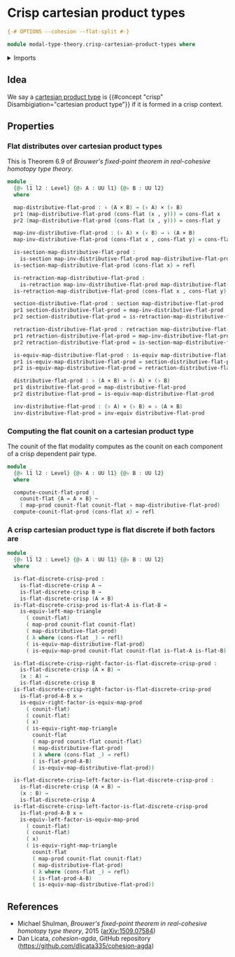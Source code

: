 # Crisp cartesian product types

```agda
{-# OPTIONS --cohesion --flat-split #-}

module modal-type-theory.crisp-cartesian-product-types where
```

<details><summary>Imports</summary>

```agda
open import foundation.cartesian-product-types
open import foundation.dependent-pair-types
open import foundation.equivalences
open import foundation.function-types
open import foundation.functoriality-cartesian-product-types
open import foundation.functoriality-dependent-pair-types
open import foundation.homotopies
open import foundation.identity-types
open import foundation.retractions
open import foundation.sections
open import foundation.universe-levels

open import modal-type-theory.crisp-dependent-pair-types
open import modal-type-theory.flat-discrete-crisp-types
open import modal-type-theory.flat-modality
```

</details>

## Idea

We say a [cartesian product type](foundation-core.cartesian-product-types.md) is
{{#concept "crisp" Disambigiation="cartesian product type"}} if it is formed in
a crisp context.

## Properties

### Flat distributes over cartesian product types

This is Theorem 6.9 of _Brouwer's fixed-point theorem in real-cohesive homotopy
type theory_.

```agda
module _
  {@♭ l1 l2 : Level} {@♭ A : UU l1} {@♭ B : UU l2}
  where

  map-distributive-flat-prod : ♭ (A × B) → (♭ A) × (♭ B)
  pr1 (map-distributive-flat-prod (cons-flat (x , y))) = cons-flat x
  pr2 (map-distributive-flat-prod (cons-flat (x , y))) = cons-flat y

  map-inv-distributive-flat-prod : (♭ A) × (♭ B) → ♭ (A × B)
  map-inv-distributive-flat-prod (cons-flat x , cons-flat y) = cons-flat (x , y)

  is-section-map-distributive-flat-prod :
    is-section map-inv-distributive-flat-prod map-distributive-flat-prod
  is-section-map-distributive-flat-prod (cons-flat x) = refl

  is-retraction-map-distributive-flat-prod :
    is-retraction map-inv-distributive-flat-prod map-distributive-flat-prod
  is-retraction-map-distributive-flat-prod (cons-flat x , cons-flat y) = refl

  section-distributive-flat-prod : section map-distributive-flat-prod
  pr1 section-distributive-flat-prod = map-inv-distributive-flat-prod
  pr2 section-distributive-flat-prod = is-retraction-map-distributive-flat-prod

  retraction-distributive-flat-prod : retraction map-distributive-flat-prod
  pr1 retraction-distributive-flat-prod = map-inv-distributive-flat-prod
  pr2 retraction-distributive-flat-prod = is-section-map-distributive-flat-prod

  is-equiv-map-distributive-flat-prod : is-equiv map-distributive-flat-prod
  pr1 is-equiv-map-distributive-flat-prod = section-distributive-flat-prod
  pr2 is-equiv-map-distributive-flat-prod = retraction-distributive-flat-prod

  distributive-flat-prod : ♭ (A × B) ≃ (♭ A) × (♭ B)
  pr1 distributive-flat-prod = map-distributive-flat-prod
  pr2 distributive-flat-prod = is-equiv-map-distributive-flat-prod

  inv-distributive-flat-prod : (♭ A) × (♭ B) ≃ ♭ (A × B)
  inv-distributive-flat-prod = inv-equiv distributive-flat-prod
```

### Computing the flat counit on a cartesian product type

The counit of the flat modality computes as the counit on each component of a
crisp dependent pair type.

```agda
module _
  {@♭ l1 l2 : Level} {@♭ A : UU l1} {@♭ B : UU l2}
  where

  compute-counit-flat-prod :
    counit-flat {A = A × B} ~
    ( map-prod counit-flat counit-flat ∘ map-distributive-flat-prod)
  compute-counit-flat-prod (cons-flat x) = refl
```

### A crisp cartesian product type is flat discrete if both factors are

```agda
module _
  {@♭ l1 l2 : Level} {@♭ A : UU l1} {@♭ B : UU l2}
  where

  is-flat-discrete-crisp-prod :
    is-flat-discrete-crisp A →
    is-flat-discrete-crisp B →
    is-flat-discrete-crisp (A × B)
  is-flat-discrete-crisp-prod is-flat-A is-flat-B =
    is-equiv-left-map-triangle
      ( counit-flat)
      ( map-prod counit-flat counit-flat)
      ( map-distributive-flat-prod)
      ( λ where (cons-flat _) → refl)
      ( is-equiv-map-distributive-flat-prod)
      ( is-equiv-map-prod counit-flat counit-flat is-flat-A is-flat-B)

  is-flat-discrete-crisp-right-factor-is-flat-discrete-crisp-prod :
    is-flat-discrete-crisp (A × B) →
    (x : A) →
    is-flat-discrete-crisp B
  is-flat-discrete-crisp-right-factor-is-flat-discrete-crisp-prod
    is-flat-prod-A-B x =
    is-equiv-right-factor-is-equiv-map-prod
      ( counit-flat)
      ( counit-flat)
      ( x)
      ( is-equiv-right-map-triangle
        counit-flat
        ( map-prod counit-flat counit-flat)
        ( map-distributive-flat-prod)
        ( λ where (cons-flat _) → refl)
        ( is-flat-prod-A-B)
        ( is-equiv-map-distributive-flat-prod))

  is-flat-discrete-crisp-left-factor-is-flat-discrete-crisp-prod :
    is-flat-discrete-crisp (A × B) →
    (x : B) →
    is-flat-discrete-crisp A
  is-flat-discrete-crisp-left-factor-is-flat-discrete-crisp-prod
    is-flat-prod-A-B x =
    is-equiv-left-factor-is-equiv-map-prod
      ( counit-flat)
      ( counit-flat)
      ( x)
      ( is-equiv-right-map-triangle
        counit-flat
        ( map-prod counit-flat counit-flat)
        ( map-distributive-flat-prod)
        ( λ where (cons-flat _) → refl)
        ( is-flat-prod-A-B)
        ( is-equiv-map-distributive-flat-prod))
```

## References

- Michael Shulman, _Brouwer's fixed-point theorem in real-cohesive homotopy type
  theory_, 2015 ([arXiv:1509.07584](https://arxiv.org/abs/1509.07584))
- Dan Licata, _cohesion-agda_, GitHub repository
  (<https://github.com/dlicata335/cohesion-agda>)
